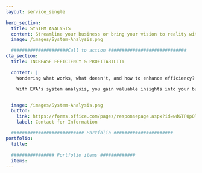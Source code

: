```yaml
---
layout: service_single

hero_section:
  title: SYSTEM ANALYSIS
  content: Streamline your business or bring your vision to reality with custom systems designed for peak performance, operational efficiency, and growth potential.
  image: /images/System-Analysis.png

  #####################Call to action #############################
cta_section:
  title: INCREASE EFFICIENCY & PROFITABILITY 

  content: |
    Wondering what works, what doesn't, and how to enhance efficiency? EVA provides comprehensive system analysis to answer these questions, potentially increasing your business's efficiency and profitability. EVA delves deep into your systems, evaluating their performance and identifying areas for improvement, inefficiencies, and bottlenecks. EVA then offers  tailored solutions to optimize your operations. By implementing our recommendations, you can enhance efficiency, streamline processes, and unlock greater profitability for your business.

    With EVA's system analysis, you gain valuable insights into your business systems, empowering you to make informed decisions and drive positive change. Let EVA help you uncover the untapped potential within your operations and pave the way for increased efficiency and profit.


  image: /images/System-Analysis.png
  button:
    link: https://forms.office.com/pages/responsepage.aspx?id=wdGTPQp0lkOAq_FSQvHHSV2gPbztFbJAkYLit6JI0JhUREhLQkc3RlczUFNVWEpRT1AzMTdWNE9DUi4u
    label: Contact for Information

  ########################### Portfolio ######################
portfolio:
  title:

  ################ Portfolio items #############
  items:
---
```

